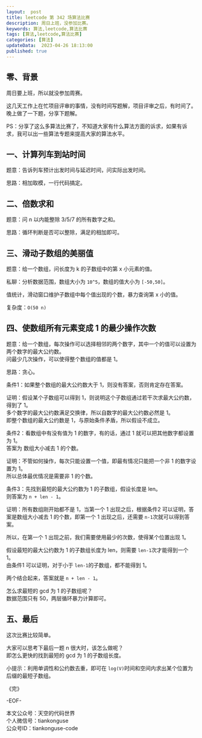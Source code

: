 ```yaml
---   
layout:  post  
title: leetcode 第 342 场算法比赛  
description: 周日上班，没参加比赛。          
keywords: 算法,leetcode,算法比赛  
tags: [算法,leetcode,算法比赛]    
categories: [算法]  
updateData:  2023-04-26 18:13:00  
published: true  
---  
```



## 零、背景  


周日要上班，所以就没参加周赛。  


这几天工作上在忙项目评审的事情，没有时间写题解，项目评审之后，有时间了。  
晚上做了一下题，分享下题解。  


PS：分享了这么多算法比赛了，不知道大家有什么算法方面的诉求，如果有诉求，我可以出一些算法专题来提高大家的算法水平。  


## 一、计算列车到站时间  


题意：告诉列车预计出发时间与延迟时间，问实际出发时间。  


思路：相加取模，一行代码搞定。  


## 二、倍数求和  


题意：问 n 以内能整除 3/5/7 的所有数字之和。  


思路：循环判断是否可以整除，满足的相加即可。  


## 三、滑动子数组的美丽值  


题意：给一个数组，问长度为 k 的子数组中的第 x 小元素的值。  


私聊：分析数据范围，数组大小为 `10^5`，数组的值大小为 `[-50,50]`。  


值统计，滑动窗口维护子数组中每个值出现的个数，暴力查询第 x 小的值。  


复杂度：`O(50 n)`  


## 四、使数组所有元素变成 1 的最少操作次数  


题意：给一个数组，每次操作可以选择相邻的两个数字，其中一个的值可以设置为两个数字的最大公约数。  
问最少几次操作，可以使得整个数组的值都是 1。  


思路：贪心。  


条件1：如果整个数组的最大公约数大于 1，则没有答案，否则肯定存在答案。  


证明：假设某个子数组可以得到 1，则说明这个子数组通过若干次求最大公约数，得到了 1。  
多个数字的最大公约数满足交换律，所以自数字的最大公约数必然是 1。  
即整个数组的最大公约数是 1，与原始条件矛盾，所以假设不成立。


条件2：看数组中有没有值为 1 的数字，有的话，通过 1 就可以把其他数字都设置为 1。  
答案为 数组大小减去 1 的个数。  


证明：不管如何操作，每次只能设置一个值，即最有情况只能把一个非 1 的数字设置为 1。  
所以总体最优情况是需要非 1 的个数。  


条件3：先找到最短的最大公约数为 1 的子数组，假设长度是 len。  
则答案为 `n + len - 1`。  


证明：所有数组刚开始都不是 1，当第一个 1 出现之后，根据条件2 可以证明，答案是数组大小减去 1 的个数，即第一个 1 出现之后，还需要 `n-1`次就可以得到答案。  


所以，在第一个 1 出现之前，我们需要使用最少的次数，使得某个位置出现 1。  


假设最短的最大公约数为 1 的子数组长度为 len，则需要 `len-1`次才能得到一个 1。  
由条件1 可以证明，对于小于 `len-1`的子数组，都不能得到 1。  


两个结合起来，答案就是 `n + len - 1`。   


怎么求最短的 gcd 为 1 的子数组呢？   
数据范围只有 50，两层循环暴力计算即可。  


## 五、最后  


这次比赛比较简单。   
 

大家可以思考下最后一题 n 很大时，该怎么做呢？  
即怎么更快的找到最短的 gcd 为 1 的子数组长度。  


小提示：利用单调性和公约数去重，即可在 `log(V)`时间和空间内求出某个位置为后缀的最短子数组。  



《完》  


-EOF-  



本文公众号：天空的代码世界  
个人微信号：tiankonguse  
公众号ID：tiankonguse-code  
  


